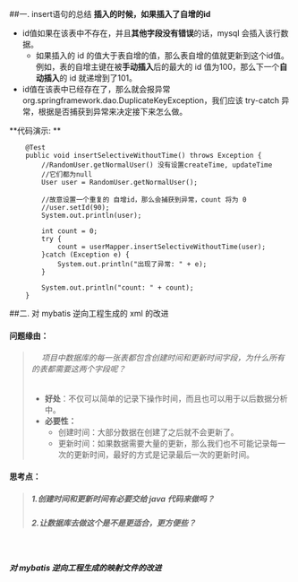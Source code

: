 ##一. insert语句的总结
**插入的时候，如果插入了自增的id**
- id值如果在该表中不存在，并且**其他字段没有错误**的话，mysql 会插入该行数据。
  - 如果插入的 id 的值大于表自增的值，那么表自增的值就更新到这个id值。例如，表的自增主键在被**手动插入**后的最大的 id 值为100，那么下一个**自动插入**的 id 就递增到了101。
- id值在该表中已经存在了，那么就会报异常org.springframework.dao.DuplicateKeyException，我们应该 try-catch 异常，根据是否捕获到异常来决定接下来怎么做。

**代码演示: **
```
    @Test
    public void insertSelectiveWithoutTime() throws Exception {
        //RandomUser.getNormalUser() 没有设置createTime, updateTime 
        //它们都为null
        User user = RandomUser.getNormalUser();

        //故意设置一个重复的 自增id，那么会捕获到异常，count 将为 0
        //user.setId(90);
        System.out.println(user);

        int count = 0;
        try {
            count = userMapper.insertSelectiveWithoutTime(user);
        }catch (Exception e) {
            System.out.println("出现了异常: " + e);
        }

        System.out.println("count: " + count);
    }
```
 
##二. 对 mybatis 逆向工程生成的 xml 的改进
#### 问题缘由：
> ###### &ensp;&ensp; 项目中数据库的每一张表都包含创建时间和更新时间字段，为什么所有的表都需要这两个字段呢？<br/>
>- **好处**：不仅可以简单的记录下操作时间，而且也可以用于以后数据分析中。<br/>
>- **必要性：**
>    - 创建时间：大部分数据在创建了之后就不会更新了。
>    - 更新时间：如果数据需要大量的更新，那么我们也不可能记录每一次的更新时间，最好的方式是记录最后一次的更新时间。


#### 思考点：
>##### 1.创建时间和更新时间有必要交给 java 代码来做吗？
>##### 2.让数据库去做这个是不是更适合，更方便些？
<br>


##### 对 mybatis 逆向工程生成的映射文件的改进
&ensp;&ensp; 


